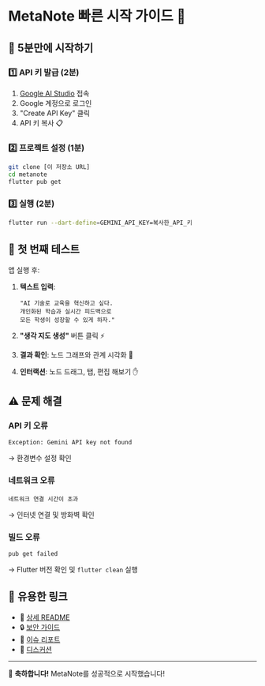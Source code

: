 # MetaNote 빠른 시작 가이드 🚀

## 📝 5분만에 시작하기

### 1️⃣ API 키 발급 (2분)
1. [Google AI Studio](https://makersuite.google.com/app/apikey) 접속
2. Google 계정으로 로그인
3. "Create API Key" 클릭
4. API 키 복사 📋

### 2️⃣ 프로젝트 설정 (1분)
```bash
git clone [이 저장소 URL]
cd metanote
flutter pub get
```

### 3️⃣ 실행 (2분)
```bash
flutter run --dart-define=GEMINI_API_KEY=복사한_API_키
```

## 🎯 첫 번째 테스트

앱 실행 후:
1. **텍스트 입력**: 
   ```
   "AI 기술로 교육을 혁신하고 싶다. 
   개인화된 학습과 실시간 피드백으로 
   모든 학생이 성장할 수 있게 하자."
   ```

2. **"생각 지도 생성"** 버튼 클릭 ⚡

3. **결과 확인**: 노드 그래프와 관계 시각화 🎨

4. **인터랙션**: 노드 드래그, 탭, 편집 해보기 ✋

## ⚠️ 문제 해결

### API 키 오류
```
Exception: Gemini API key not found
```
→ 환경변수 설정 확인

### 네트워크 오류
```
네트워크 연결 시간이 초과
```
→ 인터넷 연결 및 방화벽 확인

### 빌드 오류
```
pub get failed
```
→ Flutter 버전 확인 및 `flutter clean` 실행

## 🔗 유용한 링크
- 📖 [상세 README](README.md)
- 🔒 [보안 가이드](SECURITY.md) 
- 🐛 [이슈 리포트](https://github.com/your-repo/issues)
- 💬 [디스커션](https://github.com/your-repo/discussions)

---
🎉 **축하합니다!** MetaNote를 성공적으로 시작했습니다!